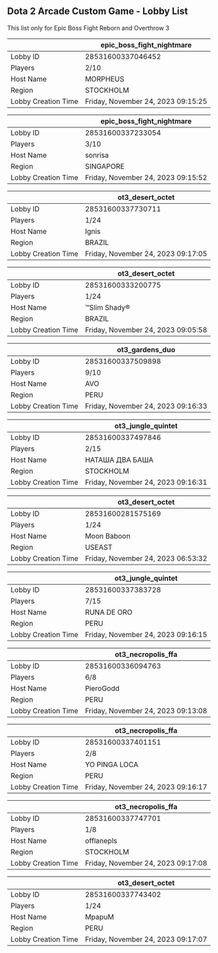 ## Dota 2 Arcade Custom Game - Lobby List

This list only for Epic Boss Fight Reborn and Overthrow 3

|  | epic_boss_fight_nightmare |
| ------ | ------ |
| Lobby ID | 28531600337046452 |
| Players | 2/10 |
| Host Name | MORPHEUS |
| Region | STOCKHOLM |
| Lobby Creation Time | Friday, November 24, 2023 09:15:25 |


|  | epic_boss_fight_nightmare |
| ------ | ------ |
| Lobby ID | 28531600337233054 |
| Players | 3/10 |
| Host Name | sonrisa |
| Region | SINGAPORE |
| Lobby Creation Time | Friday, November 24, 2023 09:15:52 |


|  | ot3_desert_octet |
| ------ | ------ |
| Lobby ID | 28531600337730711 |
| Players | 1/24 |
| Host Name | Ignis |
| Region | BRAZIL |
| Lobby Creation Time | Friday, November 24, 2023 09:17:05 |


|  | ot3_desert_octet |
| ------ | ------ |
| Lobby ID | 28531600333200775 |
| Players | 1/24 |
| Host Name | ™Slim Shady® |
| Region | BRAZIL |
| Lobby Creation Time | Friday, November 24, 2023 09:05:58 |


|  | ot3_gardens_duo |
| ------ | ------ |
| Lobby ID | 28531600337509898 |
| Players | 9/10 |
| Host Name | AVO |
| Region | PERU |
| Lobby Creation Time | Friday, November 24, 2023 09:16:33 |


|  | ot3_jungle_quintet |
| ------ | ------ |
| Lobby ID | 28531600337497846 |
| Players | 2/15 |
| Host Name | НАТАША ДВА БАША |
| Region | STOCKHOLM |
| Lobby Creation Time | Friday, November 24, 2023 09:16:31 |


|  | ot3_desert_octet |
| ------ | ------ |
| Lobby ID | 28531600281575169 |
| Players | 1/24 |
| Host Name | Moon Baboon |
| Region | USEAST |
| Lobby Creation Time | Friday, November 24, 2023 06:53:32 |


|  | ot3_jungle_quintet |
| ------ | ------ |
| Lobby ID | 28531600337383728 |
| Players | 7/15 |
| Host Name | RUNA DE ORO |
| Region | PERU |
| Lobby Creation Time | Friday, November 24, 2023 09:16:15 |


|  | ot3_necropolis_ffa |
| ------ | ------ |
| Lobby ID | 28531600336094763 |
| Players | 6/8 |
| Host Name | PieroGodd |
| Region | PERU |
| Lobby Creation Time | Friday, November 24, 2023 09:13:08 |


|  | ot3_necropolis_ffa |
| ------ | ------ |
| Lobby ID | 28531600337401151 |
| Players | 2/8 |
| Host Name | YO PINGA LOCA |
| Region | PERU |
| Lobby Creation Time | Friday, November 24, 2023 09:16:17 |


|  | ot3_necropolis_ffa |
| ------ | ------ |
| Lobby ID | 28531600337747701 |
| Players | 1/8 |
| Host Name | offlanepls |
| Region | STOCKHOLM |
| Lobby Creation Time | Friday, November 24, 2023 09:17:08 |


|  | ot3_desert_octet |
| ------ | ------ |
| Lobby ID | 28531600337743402 |
| Players | 1/24 |
| Host Name | MpapuM |
| Region | PERU |
| Lobby Creation Time | Friday, November 24, 2023 09:17:07 |


